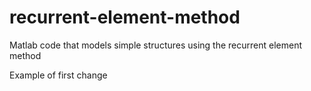 # recurrent-element-method
Matlab code that models simple structures using the recurrent element method

Example of first change
